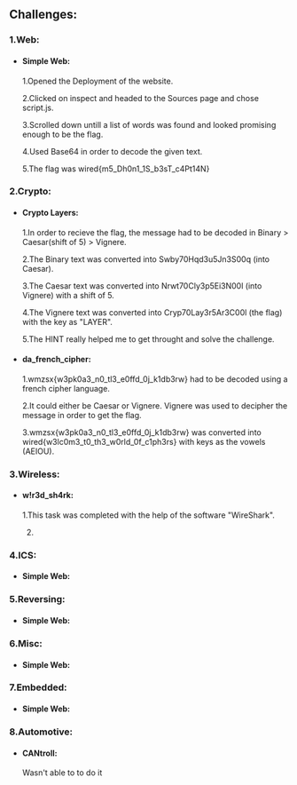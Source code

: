 ## Challenges:

### 1.Web:
-  #### Simple Web:
    1.Opened the Deployment of the website.
   
    2.Clicked on inspect and headed to the Sources page and chose script.js.

   3.Scrolled down untill a list of words was found and looked promising enough to be the flag.

   4.Used Base64 in order to decode the given text.

   5.The flag was wired{m5_Dh0n1_1S_b3sT_c4Pt14N}
    
### 2.Crypto:
-  #### Crypto Layers:
    1.In order to recieve the flag, the message had to be decoded in Binary > Caesar(shift of 5) > Vignere.

    2.The Binary text was converted into Swby70Hqd3u5Jn3S00q (into Caesar).

    3.The Caesar text was converted into Nrwt70Cly3p5Ei3N00l (into Vignere) with a shift of 5.

    4.The Vignere text was converted into Cryp70Lay3r5Ar3C00l (the flag) with the key as "LAYER".

    5.The HINT really helped me to get throught and solve the challenge.
-  #### da_french_cipher:
    1.wmzsx{w3pk0a3_n0_tl3_e0ffd_0j_k1db3rw} had to be decoded using a french cipher language.

    2.It could either be Caesar or Vignere. Vignere was used to decipher the message in order to get the flag.

    3.wmzsx{w3pk0a3_n0_tl3_e0ffd_0j_k1db3rw} was converted into wired{w3lc0m3_t0_th3_w0rld_0f_c1ph3rs} with keys as the vowels (AEIOU).
   
### 3.Wireless:
-  #### w!r3d_sh4rk:
   1.This task was completed with the help of the software "WireShark".

   2.


### 4.ICS:
-  #### Simple Web:


### 5.Reversing:
-  #### Simple Web:


### 6.Misc:
-  #### Simple Web:


### 7.Embedded:
-  #### Simple Web:


### 8.Automotive:
- #### CANtroll:
    Wasn't able to to do it
